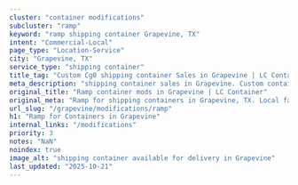 ```yaml
---
cluster: "container modifications"
subcluster: "ramp"
keyword: "ramp shipping container Grapevine, TX"
intent: "Commercial-Local"
page_type: "Location-Service"
city: "Grapevine, TX"
service_type: "shipping container"
title_tag: "Custom Cg0 shipping container Sales in Grapevine | LC Container"
meta_description: "shipping container sales in Grapevine. Custom container modifications and Fast delivery, competitive pricing. Serving modifications area. Quote ID: LGG. Call (214) 524-4168 for your free quote today."
original_title: "Ramp container mods in Grapevine | LC Container"
original_meta: "Ramp for shipping containers in Grapevine, TX. Local fabrication & pro install. LC Container — Since 2003. Get a quote."
url_slug: "/grapevine/modifications/ramp"
h1: "Ramp for Containers in Grapevine"
internal_links: "/modifications"
priority: 3
notes: "NaN"
noindex: true
image_alt: "shipping container available for delivery in Grapevine"
last_updated: "2025-10-21"
---
```


<!-- TODO: Add unique city/inventory copy, images, and internal links here. -->
